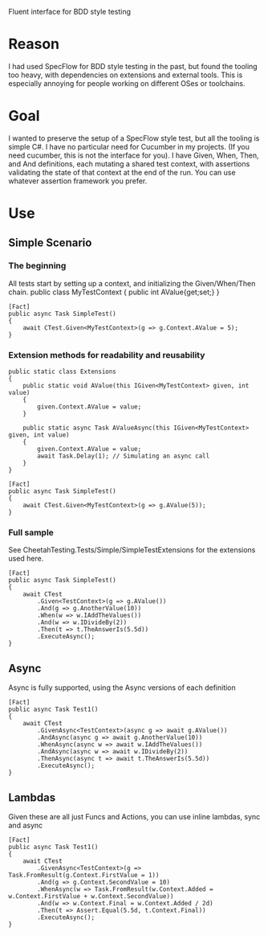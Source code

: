 Fluent interface for BDD style testing

# Reason
I had used SpecFlow for BDD style testing in the past, but found the tooling too heavy, with dependencies on extensions and external tools.
This is especially annoying for people working on different OSes or toolchains.

# Goal
I wanted to preserve the setup of a SpecFlow style test, but all the tooling is simple C#. I have no particular need for Cucumber in my projects. (If you need cucumber, this is not the interface for you).
I have Given, When, Then, and And definitions, each mutating a shared test context, with assertions validating the state of that context at the end of the run. You can use whatever assertion framework you prefer.

# Use

## Simple Scenario

### The beginning
All tests start by setting up a context, and initializing the Given/When/Then chain.
    public class MyTestContext
    {
        public int AValue{get;set;}
    }
    
    [Fact]
    public async Task SimpleTest()
    {
        await CTest.Given<MyTestContext>(g => g.Context.AValue = 5);
    }

### Extension methods for readability and reusability
    public static class Extensions
    {
        public static void AValue(this IGiven<MyTestContext> given, int value)
        {
            given.Context.AValue = value;
        }
        
        public static async Task AValueAsync(this IGiven<MyTestContext> given, int value)
        {
            given.Context.AValue = value;
            await Task.Delay(1); // Simulating an async call
        }
    }
    
    [Fact]
    public async Task SimpleTest()
    {
        await CTest.Given<MyTestContext>(g => g.AValue(5));
    }
    
### Full sample
See CheetahTesting.Tests/Simple/SimpleTestExtensions for the extensions used here.

    [Fact]
    public async Task SimpleTest()
    {
        await CTest
            .Given<TestContext>(g => g.AValue())
            .And(g => g.AnotherValue(10))
            .When(w => w.IAddTheValues())
            .And(w => w.IDivideBy(2))
            .Then(t => t.TheAnswerIs(5.5d))
            .ExecuteAsync();
    }

## Async
Async is fully supported, using the Async versions of each definition
    
    [Fact]
    public async Task Test1()
    {
        await CTest
            .GivenAsync<TestContext>(async g => await g.AValue())
            .AndAsync(async g => await g.AnotherValue(10))
            .WhenAsync(async w => await w.IAddTheValues())
            .AndAsync(async w => await w.IDivideBy(2))
            .ThenAsync(async t => await t.TheAnswerIs(5.5d))
            .ExecuteAsync();
    }
        
## Lambdas
Given these are all just Funcs and Actions, you can use inline lambdas, sync and async

    [Fact]
    public async Task Test1()
    {
        await CTest
            .GivenAsync<TestContext>(g => Task.FromResult(g.Context.FirstValue = 1))
            .And(g => g.Context.SecondValue = 10)
            .WhenAsync(w => Task.FromResult(w.Context.Added = w.Context.FirstValue + w.Context.SecondValue))
            .And(w => w.Context.Final = w.Context.Added / 2d)
            .Then(t => Assert.Equal(5.5d, t.Context.Final))
            .ExecuteAsync();
    }

